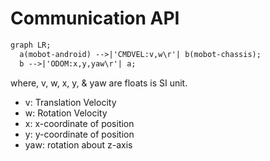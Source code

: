 # Communication API
```mmd
graph LR;
  a(mobot-android) -->|'CMDVEL:v,w\r'| b(mobot-chassis);
  b -->|'ODOM:x,y,yaw\r'| a;
```
where, v, w, x, y, & yaw are floats is SI unit. 
- v: Translation Velocity
- w: Rotation Velocity
- x: x-coordinate of position
- y: y-coordinate of position
- yaw: rotation about z-axis
